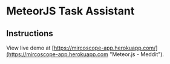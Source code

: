 # MeteorJS Task Assistant

## Instructions

View live demo at [https://mircoscope-app.herokuapp.com/](https://mircoscope-app.herokuapp.com "Meteor.js - Meddit").